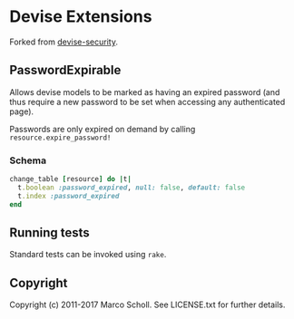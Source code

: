 # Devise Extensions

Forked from [devise-security](https://github.com/devise-security/devise-security).

## PasswordExpirable
Allows devise models to be marked as having an expired password (and thus require a new password to be set when accessing any authenticated page).

Passwords are only expired on demand by calling `resource.expire_password!`

### Schema
```ruby
change_table [resource] do |t|
  t.boolean :password_expired, null: false, default: false
  t.index :password_expired
end
```

## Running tests

Standard tests can be invoked using `rake`. 

## Copyright

Copyright (c) 2011-2017 Marco Scholl. See LICENSE.txt for further details.
